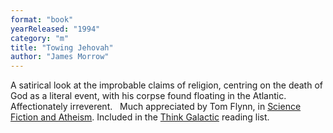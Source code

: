 ```yaml
---
format: "book"
yearReleased: "1994"
category: "m"
title: "Towing Jehovah"
author: "James Morrow"
---
```

A satirical look at the improbable claims of religion,  centring on the death of God as a literal event, with his corpse found floating  in the Atlantic. Affectionately irreverent.
 
Much appreciated by Tom Flynn, in <a href="http://www.pointofinquiry.org/tom_flynn_-_science_fiction_and_atheism/"> Science Fiction and Atheism</a>. Included in the <a href="https://thinkgalactic.org/reading-lists/by-author/">Think Galactic</a>  reading list.
 